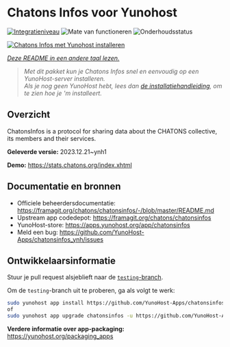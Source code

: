 <!--
NB: Deze README is automatisch gegenereerd door <https://github.com/YunoHost/apps/tree/master/tools/readme_generator>
Hij mag NIET handmatig aangepast worden.
-->

# Chatons Infos voor Yunohost

[![Integratieniveau](https://apps.yunohost.org/badge/integration/chatonsinfos)](https://ci-apps.yunohost.org/ci/apps/chatonsinfos/)
![Mate van functioneren](https://apps.yunohost.org/badge/state/chatonsinfos)
![Onderhoudsstatus](https://apps.yunohost.org/badge/maintained/chatonsinfos)

[![Chatons Infos met Yunohost installeren](https://install-app.yunohost.org/install-with-yunohost.svg)](https://install-app.yunohost.org/?app=chatonsinfos)

*[Deze README in een andere taal lezen.](./ALL_README.md)*

> *Met dit pakket kun je Chatons Infos snel en eenvoudig op een YunoHost-server installeren.*  
> *Als je nog geen YunoHost hebt, lees dan [de installatiehandleiding](https://yunohost.org/install), om te zien hoe je 'm installeert.*

## Overzicht

ChatonsInfos is a protocol for sharing data about the CHATONS collective, its members and their services.


**Geleverde versie:** 2023.12.21~ynh1

**Demo:** <https://stats.chatons.org/index.xhtml>
## Documentatie en bronnen

- Officiele beheerdersdocumentatie: <https://framagit.org/chatons/chatonsinfos/-/blob/master/README.md>
- Upstream app codedepot: <https://framagit.org/chatons/chatonsinfos>
- YunoHost-store: <https://apps.yunohost.org/app/chatonsinfos>
- Meld een bug: <https://github.com/YunoHost-Apps/chatonsinfos_ynh/issues>

## Ontwikkelaarsinformatie

Stuur je pull request alsjeblieft naar de [`testing`-branch](https://github.com/YunoHost-Apps/chatonsinfos_ynh/tree/testing).

Om de `testing`-branch uit te proberen, ga als volgt te werk:

```bash
sudo yunohost app install https://github.com/YunoHost-Apps/chatonsinfos_ynh/tree/testing --debug
of
sudo yunohost app upgrade chatonsinfos -u https://github.com/YunoHost-Apps/chatonsinfos_ynh/tree/testing --debug
```

**Verdere informatie over app-packaging:** <https://yunohost.org/packaging_apps>
